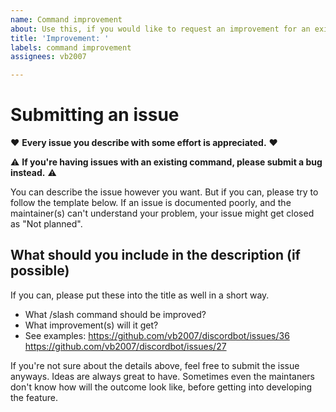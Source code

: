 ```yaml
---
name: Command improvement
about: Use this, if you would like to request an improvement for an existing command
title: 'Improvement: '
labels: command improvement
assignees: vb2007

---
```


# Submitting an issue

♥ **Every issue you describe with some effort is appreciated.** ♥

⚠ **If you're having issues with an existing command, please submit a bug instead.** ⚠

You can describe the issue however you want. But if you can, please try to follow the template below. If an issue is documented poorly, and the maintainer(s) can't understand your problem, your issue might get closed as "Not planned".

## What should you include in the description (if possible)

If you can, please put these into the title as well in a short way.

- What /slash command should be improved?
- What improvement(s) will it get?
- See examples: https://github.com/vb2007/discordbot/issues/36 https://github.com/vb2007/discordbot/issues/27

If you're not sure about the details above, feel free to submit the issue anyways. Ideas are always great to have. Sometimes even the maintaners don't know how will the outcome look like, before getting into developing the feature.
